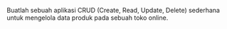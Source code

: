 Buatlah sebuah aplikasi CRUD (Create, Read, Update, Delete) sederhana untuk 
mengelola data produk pada sebuah toko online. 
